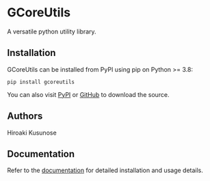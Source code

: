 # GCoreUtils

A versatile python utility library.

## Installation

GCoreUtils can be installed from PyPI using pip on Python >= 3.8:
```
pip install gcoreutils
```
You can also visit
[PyPI](https://pypi.org/project/gcoreutils/) or [GitHub](https://github.com/CMT-MU/GCoreUtils) to download the source.

## Authors
Hiroaki Kusunose

## Documentation

Refer to the [documentation](https://cmt-mu.github.io/GCoreUtils/) for detailed installation and usage details.
